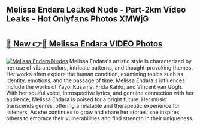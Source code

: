 ## Melissa Endara Le𝚊ked N𝚞de - Part-2km Video Le𝚊ks - Hot Onlyf𝚊ns Photos XMWjG

# <h2><a href="http://ab63436.deff.icu/?id=Melissa+Endara">🔗 New 👉🔴 Melissa Endara VIDEO Photos</a></h2>

[![Melissa Endara N𝚞des](https://i.imgur.com/rIISA9y.gif)](http://ab63436.deff.icu/?id=Melissa+Endara)
Melissa Endara's artistic style is characterized by her use of vibrant colors, intricate patterns, and thought-provoking themes. Her works often explore the human condition, examining topics such as identity, emotions, and the passage of time. Melissa Endara's influences include the works of Yayoi Kusama, Frida Kahlo, and Vincent van Gogh. With her soulful voice, introspective lyrics, and genuine connection with her audience, Melissa Endara is poised for a bright future. Her music transcends genres, offering a relatable and therapeutic experience for listeners. As she continues to grow and share her stories, she inspires others to embrace their vulnerabilities and find strength in their uniqueness.
